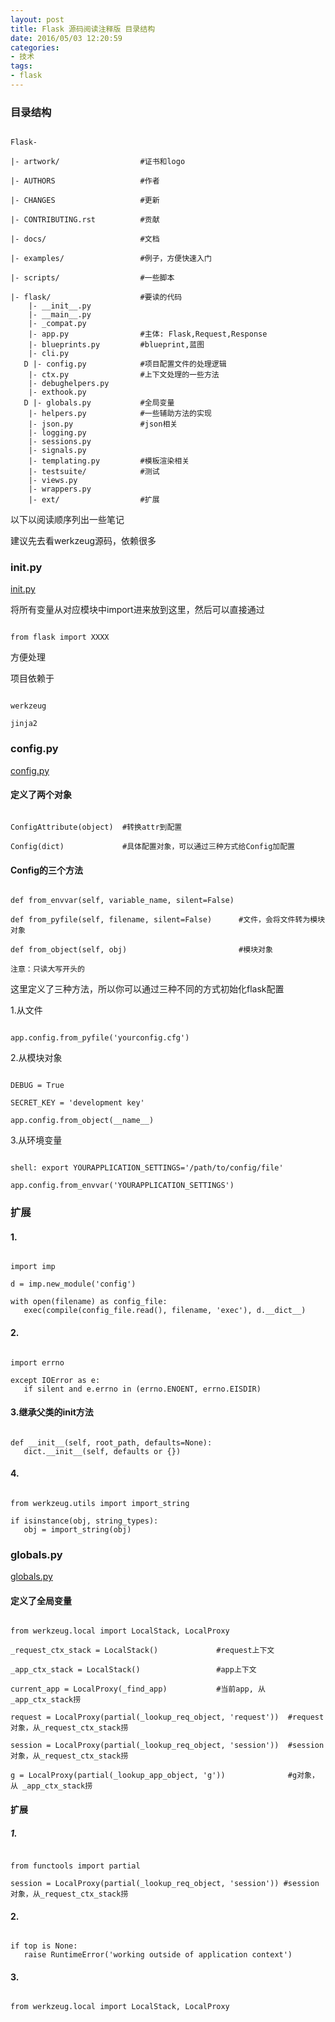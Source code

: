 ```yaml
---
layout: post
title: Flask 源码阅读注释版 目录结构
date: 2016/05/03 12:20:59
categories:
- 技术
tags:
- flask
---
```


### 目录结构

```

Flask-

|- artwork/                  #证书和logo

|- AUTHORS                   #作者

|- CHANGES                   #更新

|- CONTRIBUTING.rst          #贡献

|- docs/                     #文档

|- examples/                 #例子，方便快速入门

|- scripts/                  #一些脚本

|- flask/                    #要读的代码
    |- __init__.py
    |- __main__.py
    |- _compat.py
    |- app.py                #主体: Flask,Request,Response
    |- blueprints.py         #blueprint,蓝图
    |- cli.py
   D |- config.py            #项目配置文件的处理逻辑
    |- ctx.py                #上下文处理的一些方法
    |- debughelpers.py
    |- exthook.py
   D |- globals.py           #全局变量
    |- helpers.py            #一些辅助方法的实现
    |- json.py               #json相关
    |- logging.py
    |- sessions.py
    |- signals.py
    |- templating.py         #模板渲染相关
    |- testsuite/            #测试
    |- views.py
    |- wrappers.py
    |- ext/                  #扩展

```

以下以阅读顺序列出一些笔记

建议先去看werkzeug源码，依赖很多

### init.py

[init.py](https://github.com/pallets/flask/blob/master/flask/__init__.py)

将所有变量从对应模块中import进来放到这里，然后可以直接通过

```

from flask import XXXX

```

方便处理

项目依赖于

```

werkzeug

jinja2

```

### config.py

[config.py](https://github.com/pallets/flask/blob/master/flask/config.py)

#### 定义了两个对象

```

ConfigAttribute(object)  #转换attr到配置

Config(dict)             #具体配置对象，可以通过三种方式给Config加配置

```

#### Config的三个方法

```

def from_envvar(self, variable_name, silent=False)

def from_pyfile(self, filename, silent=False)      #文件，会将文件转为模块对象

def from_object(self, obj)                         #模块对象

注意：只读大写开头的

```

这里定义了三种方法，所以你可以通过三种不同的方式初始化flask配置

1.从文件

```

app.config.from_pyfile('yourconfig.cfg')

```

2.从模块对象

```

DEBUG = True

SECRET_KEY = 'development key'

app.config.from_object(__name__)

```

3.从环境变量

```

shell: export YOURAPPLICATION_SETTINGS='/path/to/config/file'

app.config.from_envvar('YOURAPPLICATION_SETTINGS')

```

### 扩展

#### 1.

```

import imp

d = imp.new_module('config')

with open(filename) as config_file:
   exec(compile(config_file.read(), filename, 'exec'), d.__dict__)

```

#### 2.

```

import errno

except IOError as e:
   if silent and e.errno in (errno.ENOENT, errno.EISDIR)

```

#### 3.继承父类的init方法

```

def __init__(self, root_path, defaults=None):
   dict.__init__(self, defaults or {})

```

#### 4.

```

from werkzeug.utils import import_string

if isinstance(obj, string_types):
   obj = import_string(obj)

```

### globals.py

[globals.py](https://github.com/pallets/flask/blob/master/flask/globals.py)

#### 定义了全局变量

```

from werkzeug.local import LocalStack, LocalProxy

_request_ctx_stack = LocalStack()             #request上下文

_app_ctx_stack = LocalStack()                 #app上下文

current_app = LocalProxy(_find_app)           #当前app, 从 _app_ctx_stack捞

request = LocalProxy(partial(_lookup_req_object, 'request'))  #request对象，从_request_ctx_stack捞

session = LocalProxy(partial(_lookup_req_object, 'session'))  #session对象，从_request_ctx_stack捞

g = LocalProxy(partial(_lookup_app_object, 'g'))              #g对象， 从 _app_ctx_stack捞

```

#### 扩展

##### 1.

```

from functools import partial

session = LocalProxy(partial(_lookup_req_object, 'session')) #session对象，从_request_ctx_stack捞

```

#### 2.

```

if top is None:
   raise RuntimeError('working outside of application context')

```

#### 3.

```

from werkzeug.local import LocalStack, LocalProxy

```
